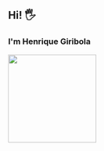 ## Hi! 🖐️
### I'm Henrique Giribola

<div>
  <img height="180em" src="https://github-readme-stats.vercel.app/api?username=HGiribola&show_icons=true&theme=radical"/>
</div>
